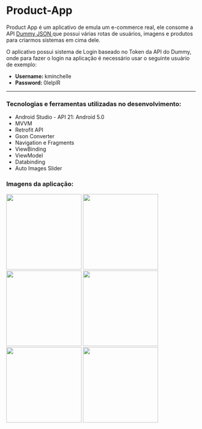 # Product-App

<p> Product App é um aplicativo de emula um e-commerce real, ele consome a API <a href="https://dummyjson.com/"> Dummy JSON </a> que possui várias rotas de usuários, imagens e produtos para criarmos sistemas em cima dele. </p>
<p> O aplicativo possui sistema de Login baseado no Token da API do Dummy, onde para fazer o login na aplicação é necessário usar o seguinte usuário de exemplo: </p>
<ul>
  <li> <b> Username: </b> kminchelle </li>
  <li> <b> Password: </b> 0lelplR </li>
</ul>

<hr>
<h3> Tecnologias e ferramentas utilizadas no desenvolvimento: </h3>

<ul>
  <li> Android Studio - API 21: Android 5.0 </li>
  <li> MVVM </li>  
  <li> Retrofit API </li>
  <li> Gson Converter </li>
  <li> Navigation e Fragments </li>
  <li> ViewBinding</li>
  <li> ViewModel </li> 
  <li> Databinding </li>
  <li> Auto Images Slider</li>
</ul>

<h3> Imagens da aplicação: </h3>
<div>
  <img src="https://github.com/IsaacDev2022/Product-App/assets/56280877/dce83d19-85d8-4fd3-9407-2f4fd5818562.jpg" width="200px" />

  <img src="https://github.com/IsaacDev2022/Product-App/assets/56280877/7c0b477f-43c2-4b1d-8e91-9b4bc7cc4108.jpg" width="200px" />

  <img src="https://github.com/IsaacDev2022/Product-App/assets/56280877/3a9f1e70-6213-4b42-b1ff-ceb383f1f4af.jpg" width="200px" />

  <img src="https://github.com/IsaacDev2022/Product-App/assets/56280877/fb162a72-baa3-4011-a13a-acfb9aaf8b43.jpg" width="200px" />
  
  <img src="https://github.com/IsaacDev2022/Product-App/assets/56280877/34256135-5403-4048-9446-7605cdf353cf.jpg" width="200px" />
  
  <img src="https://github.com/IsaacDev2022/Product-App/assets/56280877/9712c760-d8ec-47d7-abfd-3bd1a8dc10d2.jpg" width="200px" />
  
</div>
